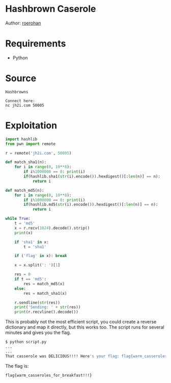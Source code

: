 # Hashbrown Caserole

Author: [roerohan](https://github.com/roerohan)

# Requirements

- Python

# Source

```
Hashbrowns

Connect here:
nc jh2i.com 50005
```

# Exploitation

```python
import hashlib
from pwn import remote

r = remote('jh2i.com', 50005)

def match_sha1(n):
    for i in range(0, 10**8):
        if i%1000000 == 0: print(i)
        if(hashlib.sha1(str(i).encode()).hexdigest()[:len(n)] == n): 
            return i

def match_md5(n):
    for i in range(0, 10**8):
        if i%1000000 == 0: print(i)
        if(hashlib.md5(str(i).encode()).hexdigest()[:len(n)] == n): 
            return i

while True:
    t = 'md5'
    x = r.recv(1024).decode().strip()
    print(x)

    if 'sha1' in x:
        t = 'sha1'

    if ('flag' in x): break

    x = x.split(': ')[1]

    res = 0
    if t == 'md5':
        res = match_md5(x)
    else:
        res = match_sha1(x)

    r.sendline(str(res))
    print('Sending: ' + str(res))
    print(r.recvline().decode())
```

This is probably not the most efficient script, you could create a reverse dictionary and map it directly, but this works too. The script runs for several minutes and gives you the flag.

```bash
$ python script.py
...
...
That casserole was DELICIOUS!!!! Here's your flag: flag{warm_casseroles_for_breakfast!!!}
```


The flag is:

```
flag{warm_casseroles_for_breakfast!!!}
```
